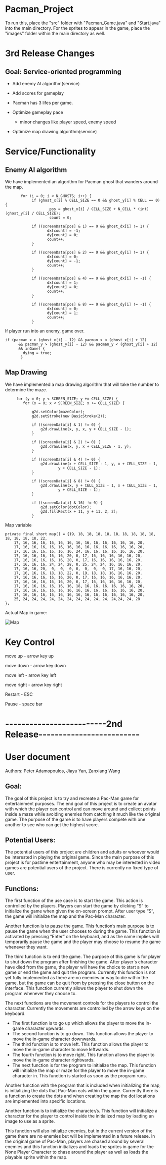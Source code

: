 # Pacman_Project
To run this, place the "src" folder with "Pacman_Game.java" and "Start.java" into the main directory. For the sprites to appear in the game, place the "images" folder within the main directory as well.

# 3rd Release Changes
## Goal: Service-oriented programming 
- Add enemy AI algorithm(service)
- Add scores for gameplay
- Pacman has 3 lifes per game.
- Optimize gameplay pace

  - minor changes like player speed, enemy speed
 
 - Optimize map drawing algorithm(service)
 
 # Service/Functionality 
 ## Enemy AI algorithm
 We have implemented an algorithm for Pacman ghost that wanders around the map. 
             
           for (i = 0; i < N_GHOSTS; i++) {
                if (ghost_x[i] % CELL_SIZE == 0 && ghost_y[i] % CELL == 0) {
                        pos = ghost_x[i] / CELL_SIZE + N_CELL * (int) (ghost_y[i] / CELL_SIZE);
                        count = 0;

                if ((screenData[pos] & 1) == 0 && ghost_dx[i] != 1) {
                       dx[count] = -1;
                       dy[count] = 0;
                       count++;
                }

                if ((screenData[pos] & 2) == 0 && ghost_dy[i] != 1) {
                       dx[count] = 0;
                       dy[count] = -1;
                       count++;
                }

                if ((screenData[pos] & 4) == 0 && ghost_dx[i] != -1) {
                       dx[count] = 1;
                       dy[count] = 0;
                       count++;
                }

                if ((screenData[pos] & 8) == 0 && ghost_dy[i] != -1) {
                       dx[count] = 0;
                       dy[count] = 1;
                       count++;
                }
 
 
 
 
 If player run into an enemy, game over.

    if (pacman_x > (ghost_x[i] - 12) && pacman_x < (ghost_x[i] + 12)
          && pacman_y > (ghost_y[i] - 12) && pacman_y < (ghost_y[i] + 12)
          && inGame) {
            dying = true;
           }


 ## Map Drawing
We have implemented a map drawing algorithm that will take the number to determine the maze.
 
         for (y = 0; y < SCREEN_SIZE; y += CELL_SIZE) {
            for (x = 0; x < SCREEN_SIZE; x += CELL_SIZE) {

                g2d.setColor(mazeColor);
                g2d.setStroke(new BasicStroke(2));

                if ((screenData[i] & 1) != 0) { 
                    g2d.drawLine(x, y, x, y + CELL_SIZE - 1);
                }

                if ((screenData[i] & 2) != 0) { 
                    g2d.drawLine(x, y, x + CELL_SIZE - 1, y);
                }

                if ((screenData[i] & 4) != 0) { 
                    g2d.drawLine(x + CELL_SIZE - 1, y, x + CELL_SIZE - 1,
                            y + CELL_SIZE - 1);
                }

                if ((screenData[i] & 8) != 0) { 
                    g2d.drawLine(x, y + CELL_SIZE - 1, x + CELL_SIZE - 1,
                            y + CELL_SIZE - 1);
                }

                if ((screenData[i] & 16) != 0) { 
                    g2d.setColor(dotColor);
                    g2d.fillRect(x + 11, y + 11, 2, 2);
                }
 
Map variable 
 
    private final short map[] = {19, 18, 18, 18, 18, 18, 18, 18, 18, 18, 18, 18, 18, 18, 22,
        17, 16, 16, 16, 16, 16, 16, 16, 16, 16, 16, 16, 16, 16, 20,
        17, 16, 16, 16, 16, 16, 16, 16, 16, 16, 16, 16, 16, 16, 20,
        17, 16, 16, 16, 16, 16, 16, 24, 16, 16, 16, 16, 16, 16, 20,
        17, 16, 16, 16, 16, 16, 20, 0, 17, 16, 16, 16, 16, 16, 20,
        17, 16, 16, 16, 16, 16, 20, 0, 17, 16, 16, 16, 16, 16, 20,
        17, 16, 16, 16, 24, 24, 28, 0, 25, 24, 24, 16, 16, 16, 20,
        17, 16, 16, 20,  0,  0,  0, 0,  0,  0,  0, 17, 16, 16, 20,
        17, 16, 16, 16, 18, 18, 22, 0, 19, 18, 18, 16, 16, 16, 20,
        17, 16, 16, 16, 16, 16, 20, 0, 17, 16, 16, 16, 16, 16, 20,
        17, 16, 16, 16, 16, 16, 20, 0, 17, 16, 16, 16, 16, 16, 20,
        17, 16, 16, 16, 16, 16, 16, 18, 16, 16, 16, 16, 16, 16, 20,
        17, 16, 16, 16, 16, 16, 16, 16, 16, 16, 16, 16, 16, 16, 20,
        17, 16, 16, 16, 16, 16, 16, 16, 16, 16, 16, 16, 16, 16, 20,
        25, 24, 24, 24, 24, 24, 24, 24, 24, 24, 24, 24,24, 24, 28
    };

Actual Map in game:

![Map](https://github.com/RedDogSlay/Pacman_Project/blob/3rdRelease/images/Map.png?raw=true)

# Key Control

move up - arrow key up

move down - arrow key down

move left - arrow key left

move right - arrow key right

Restart - ESC

Pause - space bar





# -------------------------2nd Release-------------------------
# User document
Authors: Peter Adamopoulos, Jiayu Yan, Zanxiang Wang

## Goal:
The goal of this project is to try and recreate a Pac-Man game for entertainment purposes. The end goal of this project is to create an avatar with which the player can control and can move around and collect points inside a maze while avoiding enemies from catching it much like the original game. The purpose of the game is to have players compete with one another to see who can get the highest score.

## Potential Users:
The potential users of this project are children and adults or whoever would be interested in playing the original game. Since the main purpose of this project is for pastime entertainment, anyone who may be interested in video games are potential users of the project. There is currently no fixed type of user.

## Functions:

The first function of the use case is to start the game. This action is controlled by the players. Players can start the game by clicking “S” to initialize the game when given the on-screen prompt. After user type “S”, the game will initialize the map and the Pac-Man character.

Another function is to pause the game. This function’s main purpose is to pause the game when the user chooses to during the game. This function is activated by pressing “Enter” on the keyboard, and as the name implies will temporarily pause the game and the player may choose to resume the game whenever they want.

The third function is to end the game. The purpose of this game is for player to shut down the program after finishing the game. After player's character have died from the game, the player will have the choice to start a new game or end the game and quit the program. Currently this function is not yet fully implemented as there are no enemies or way to die within the game, but the game can be quit from by pressing the close button on the interface. This function currently allows the player to shut down the program whenever they choose to.

The next functions are the movement controls for the players to control the character. Currently the movements are controlled by the arrow keys on the keyboard.

- The first function is to go up which allows the player to move the in-game character upwards.
- The second function is to go down. This function allows the player to move the in-game character downwards.
- The third function is to move left. This function allows the player to move the in-game character to move leftwards.
- The fourth function is to move right. This function allows the player to move the in-game character rightwards.
- The next function is for the program to initialize the map. This function will initialize the map or maze for the player to move the in-game character in. This function is started as soon as the program runs.

Another function with the program that is included when initializing the map, is initializing the dots that Pac-Man eats within the game. Currently there is a function to create the dots and when creating the map the dot locations are implemented into specific locations.

Another function is to initialize the character/s. This function will initialize a character for the player to control inside the initialized map by loading an image to use as a sprite.

This function will also initialize enemies, but in the current version of the game there are no enemies but will be implemented in a future release. In the original game of Pac-Man, players are chased around by several enemies and this function initializes and loads the sprites in game for the None Player Character to chase around the player as well as loads the playable sprite within the map.
